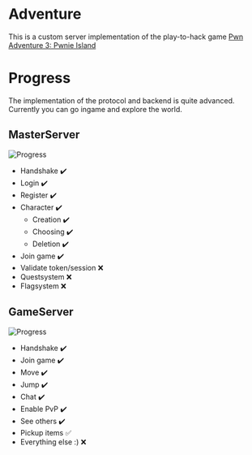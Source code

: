 # Adventure
This is a custom server implementation of the play-to-hack game [Pwn Adventure 3: Pwnie Island](https://www.pwnadventure.com/)

# Progress
The implementation of the protocol and backend is quite advanced.  
Currently you can go ingame and explore the world.

## MasterServer
![Progress](https://progress-bar.dev/80/?title=MasterServer)  
- Handshake :heavy_check_mark:
- Login :heavy_check_mark:
- Register :heavy_check_mark:
- Character :heavy_check_mark:
  - Creation :heavy_check_mark:
  - Choosing :heavy_check_mark:
  - Deletion :heavy_check_mark:
- Join game :heavy_check_mark:
- Validate token/session :x:
- Questsystem :x:
- Flagsystem :x:

## GameServer
![Progress](https://progress-bar.dev/35/?title=GameServer)
- Handshake :heavy_check_mark:
- Join game :heavy_check_mark:
- Move :heavy_check_mark:
- Jump :heavy_check_mark:
- Chat :heavy_check_mark:
- Enable PvP :heavy_check_mark:
- See others :heavy_check_mark:
- Pickup items :white_check_mark:
- Everything else :) :x:

